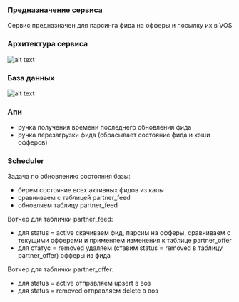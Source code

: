 ### Предназначение сервиса

Сервис предназначен для парсинга фида на офферы и посылку их в VOS
### Архитектура сервиса
![alt text](img/realty-feed-processor.png)

### База данных
![alt text](img/realty-feed-processor-db.png)

### Апи
- ручка получения времени последнего обновления фида
- ручка перезагрузки фида (сбрасывает состояние фида и хэши офферов)

### Scheduler

Задача по обновлению состояния базы:
- берем состояние всех активных фидов из капы
- сравниваем с таблицей partner_feed
- обновляем таблицу partner_feed

Вотчер для таблички partner_feed:
- для status = active скачиваем фид, парсим на офферы, сравниваем с текущими офферами и применяем изменения к таблице partner_offer
- для статус = removed удаляем (ставим status = removed в таблицу partner_offer) офферы из фида

Вотчер для таблички partner_offer:
- для status = active отправляем upsert в воз
- для status = removed отправляем delete в воз
